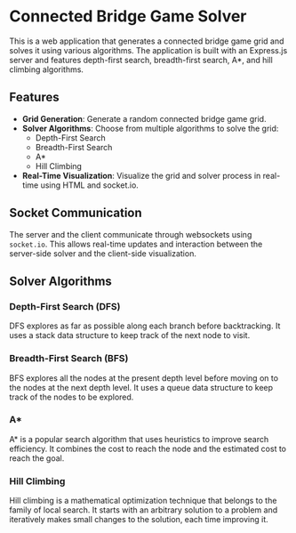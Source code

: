 # Connected Bridge Game Solver

This is a web application that generates a connected bridge game grid and solves it using various algorithms. The application is built with an Express.js server and features depth-first search, breadth-first search, A*, and hill climbing algorithms.

## Features

- **Grid Generation**: Generate a random connected bridge game grid.
- **Solver Algorithms**: Choose from multiple algorithms to solve the grid:
  - Depth-First Search
  - Breadth-First Search
  - A*
  - Hill Climbing
- **Real-Time Visualization**: Visualize the grid and solver process in real-time using HTML and socket.io.

## Socket Communication

The server and the client communicate through websockets using `socket.io`. This allows real-time updates and interaction between the server-side solver and the client-side visualization.

## Solver Algorithms

### Depth-First Search (DFS)

DFS explores as far as possible along each branch before backtracking. It uses a stack data structure to keep track of the next node to visit.

### Breadth-First Search (BFS)

BFS explores all the nodes at the present depth level before moving on to the nodes at the next depth level. It uses a queue data structure to keep track of the nodes to be explored.

### A*

A* is a popular search algorithm that uses heuristics to improve search efficiency. It combines the cost to reach the node and the estimated cost to reach the goal.

### Hill Climbing

Hill climbing is a mathematical optimization technique that belongs to the family of local search. It starts with an arbitrary solution to a problem and iteratively makes small changes to the solution, each time improving it.

